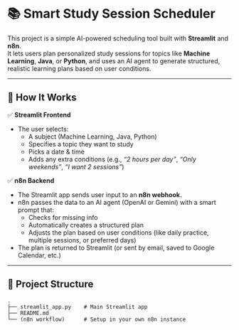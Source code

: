 # 📚 Smart Study Session Scheduler

This project is a simple AI-powered scheduling tool built with **Streamlit** and **n8n**.  
It lets users plan personalized study sessions for topics like **Machine Learning**, **Java**, or **Python**, and uses an AI agent to generate structured, realistic learning plans based on user conditions.

---

## 🚀 How It Works

✅ **Streamlit Frontend**  
- The user selects:
  - A subject (Machine Learning, Java, Python)
  - Specifies a topic they want to study
  - Picks a date & time
  - Adds any extra conditions (e.g., *“2 hours per day”*, *“Only weekends”*, *“I want 2 sessions”*)

✅ **n8n Backend**  
- The Streamlit app sends user input to an **n8n webhook**.
- n8n passes the data to an AI agent (OpenAI or Gemini) with a smart prompt that:
  - Checks for missing info
  - Automatically creates a structured plan
  - Adjusts the plan based on user conditions (like daily practice, multiple sessions, or preferred days)
- The plan is returned to Streamlit (or sent by email, saved to Google Calendar, etc.)

---

## 🧩 Project Structure

```plaintext
.
├── streamlit_app.py    # Main Streamlit app
├── README.md
└── (n8n workflow)      # Setup in your own n8n instance
